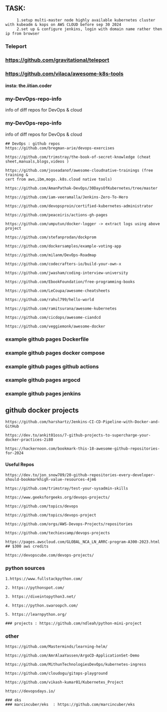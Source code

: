 ## TASK: 
         1.setup multi-master node highly available kubernetes cluster with kubeadm & kops on AWS CLOUD before sep 30 2024
         2.set up & configure jenkins, login with domain name rather then ip from browser


### Teleport
### https://github.com/gravitational/teleport

### https://github.com/vilaca/awesome-k8s-tools
####   insta: the.iitian.coder

### my-DevOps-repo-info
info of diff repos for DevOps &amp; cloud
### my-DevOps-repo-info
info of diff repos for DevOps &amp; cloud

```
## DevOps : github repos
https://github.com/bregman-arie/devops-exercises

https://github.com/trimstray/the-book-of-secret-knowledge (cheat
sheet,manuals,blogs,videos )

https://github.com/joseadanof/awesome-cloudnative-trainings (free training &
cert from aws,ibm,mogo..k8s.cloud native tools)
```

```
https://github.com/AmanPathak-DevOps/30DaysOfKubernetes/tree/master

https://github.com/iam-veeramalla/Jenkins-Zero-To-Hero

https://github.com/devopsproin/certified-kubernetes-administrator

https://github.com/peaceiris/actions-gh-pages

https://github.com/umputun/docker-logger -> extract logs using above project

https://github.com/stefanprodan/dockprom

https://github.com/dockersamples/example-voting-app

https://github.com/milanm/DevOps-Roadmap

https://github.com/codecrafters-io/build-your-own-x

https://github.com/jwasham/coding-interview-university

https://github.com/EbookFoundation/free-programming-books

https://github.com/LeCoupa/awesome-cheatsheets

https://github.com/rahul799/hello-world

https://github.com/ramitsurana/awesome-kubernetes

https://github.com/cicdops/awesome-ciandcd

https://github.com/veggiemonk/awesome-docker
```

### example github pages  Dockerfile
### example github pages  docker compose
### example github pages  github actions
### example github pages  argocd
### example github pages jenkins


## github docker projects
```
https://github.com/harshartz/Jenkins-CI-CD-Pipeline-with-Docker-and-GitHub

https://dev.to/ankit01oss/7-github-projects-to-supercharge-your-docker-practices-2i80

https://hackernoon.com/bookmark-this-18-awesome-github-repositories-for-2024
```


#### Useful Repos
```
https://dev.to/jon_snow789/20-github-repositories-every-developer-should-bookmarkhigh-value-resources-4jm6

https://github.com/trimstray/test-your-sysadmin-skills

https://www.geeksforgeeks.org/devops-projects/

https://github.com/topics/devops

https://github.com/topics/devops-project

https://github.com/orgs/AWS-Devops-Projects/repositories

https://github.com/techiescamp/devops-projects

https://pages.awscloud.com/GLOBAL_NCA_LN_ARRC-program-A300-2023.html   ## $300 aws credits

https://devopscube.com/devops-projects/
```
### python sources
```
1.https://www.fullstackpython.com/

2. https://pythonspot.com/

3. https://diveintopython3.net/

4. https://python.swaroopch.com/

5. https://learnpython.org/ 

### projects : https://github.com/ndleah/python-mini-project
```

### other
```
https://github.com/Masterminds/learning-helm/

https://github.com/AmrAlaaYassen/ArgoCD-ApplicationSet-Demo

https://github.com/MithunTechnologiesDevOps/kubernetes-ingress

https://github.com/cloudogu/gitops-playground

https://github.com/vikash-kumar01/Kubernetes_Project

https://devopsdays.io/
```

```
### eks
### marcincuber/eks  : https://github.com/marcincuber/eks
```
